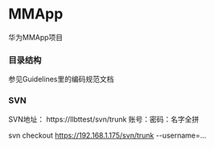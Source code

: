 # MMApp
华为MMApp项目

### 目录结构
参见Guidelines里的编码规范文档

### SVN
SVN地址：
https://llbttest/svn/trunk
账号：密码：名字全拼  

svn checkout https://192.168.1.175/svn/trunk --username=...